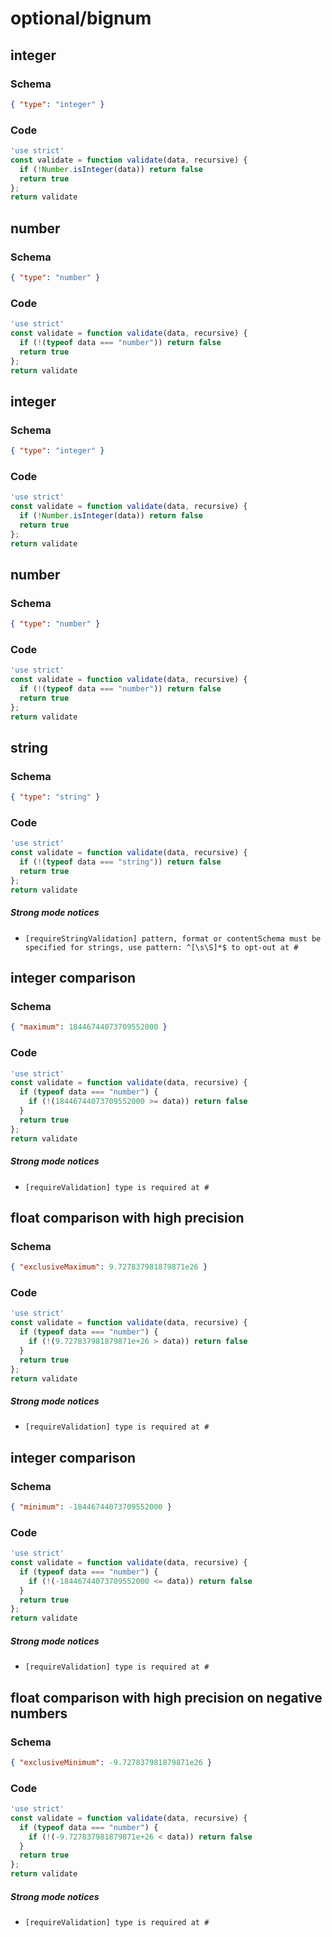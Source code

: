 # optional/bignum

## integer

### Schema

```json
{ "type": "integer" }
```

### Code

```js
'use strict'
const validate = function validate(data, recursive) {
  if (!Number.isInteger(data)) return false
  return true
};
return validate
```


## number

### Schema

```json
{ "type": "number" }
```

### Code

```js
'use strict'
const validate = function validate(data, recursive) {
  if (!(typeof data === "number")) return false
  return true
};
return validate
```


## integer

### Schema

```json
{ "type": "integer" }
```

### Code

```js
'use strict'
const validate = function validate(data, recursive) {
  if (!Number.isInteger(data)) return false
  return true
};
return validate
```


## number

### Schema

```json
{ "type": "number" }
```

### Code

```js
'use strict'
const validate = function validate(data, recursive) {
  if (!(typeof data === "number")) return false
  return true
};
return validate
```


## string

### Schema

```json
{ "type": "string" }
```

### Code

```js
'use strict'
const validate = function validate(data, recursive) {
  if (!(typeof data === "string")) return false
  return true
};
return validate
```

##### Strong mode notices

 * `[requireStringValidation] pattern, format or contentSchema must be specified for strings, use pattern: ^[\s\S]*$ to opt-out at #`


## integer comparison

### Schema

```json
{ "maximum": 18446744073709552000 }
```

### Code

```js
'use strict'
const validate = function validate(data, recursive) {
  if (typeof data === "number") {
    if (!(18446744073709552000 >= data)) return false
  }
  return true
};
return validate
```

##### Strong mode notices

 * `[requireValidation] type is required at #`


## float comparison with high precision

### Schema

```json
{ "exclusiveMaximum": 9.727837981879871e26 }
```

### Code

```js
'use strict'
const validate = function validate(data, recursive) {
  if (typeof data === "number") {
    if (!(9.727837981879871e+26 > data)) return false
  }
  return true
};
return validate
```

##### Strong mode notices

 * `[requireValidation] type is required at #`


## integer comparison

### Schema

```json
{ "minimum": -18446744073709552000 }
```

### Code

```js
'use strict'
const validate = function validate(data, recursive) {
  if (typeof data === "number") {
    if (!(-18446744073709552000 <= data)) return false
  }
  return true
};
return validate
```

##### Strong mode notices

 * `[requireValidation] type is required at #`


## float comparison with high precision on negative numbers

### Schema

```json
{ "exclusiveMinimum": -9.727837981879871e26 }
```

### Code

```js
'use strict'
const validate = function validate(data, recursive) {
  if (typeof data === "number") {
    if (!(-9.727837981879871e+26 < data)) return false
  }
  return true
};
return validate
```

##### Strong mode notices

 * `[requireValidation] type is required at #`

